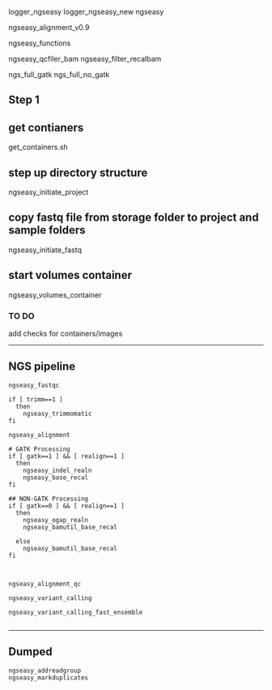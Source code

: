 


logger_ngseasy
logger_ngseasy_new
ngseasy

ngseasy_alignment_v0.9




ngseasy_functions



ngseasy_qcfiler_bam
ngseasy_filter_recalbam


ngs_full_gatk
ngs_full_no_gatk



## Step 1

## get contianers 
get_containers.sh

## step up directory structure 

ngseasy_initiate_project 

## copy fastq file from storage folder to project and sample folders
ngseasy_initiate_fastq

## start volumes container
ngseasy_volumes_container

### TO DO 
add checks for containers/images 

****

## NGS pipeline

```
ngseasy_fastqc

if [ trimm==1 ]
  then
    ngseasy_trimmomatic
fi

ngseasy_alignment

# GATK Processing
if [ gatk==1 ] && [ realign==1 ] 
  then 
    ngseasy_indel_realn
    ngseasy_base_recal
fi

## NON-GATK Processing
if [ gatk==0 ] && [ realign==1 ] 
  then 
    ngseasy_ogap_realn
    ngseasy_bamutil_base_recal
    
  else
    ngseasy_bamutil_base_recal
fi



ngseasy_alignment_qc

ngseasy_variant_calling

ngseasy_variant_calling_fast_ensemble


```


****

## Dumped

```
ngseasy_addreadgroup
ngseasy_markduplicates
```









